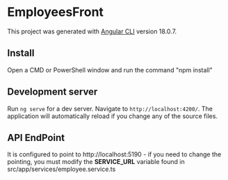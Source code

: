 # EmployeesFront

This project was generated with [Angular CLI](https://github.com/angular/angular-cli) version 18.0.7.

## Install

Open a CMD or PowerShell window and run the command "npm install"

## Development server

Run `ng serve` for a dev server. Navigate to `http://localhost:4200/`. The application will automatically reload if you change any of the source files.

## API EndPoint

It is configured to point to http://localhost:5190 - if you need to change the pointing, you must modify the **SERVICE_URL** variable found in src/app/services/employee.service.ts